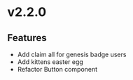 # v2.2.0

## Features

- Add claim all for genesis badge users
- Add kittens easter egg
- Refactor Button component
